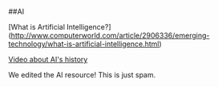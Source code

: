 ##AI

[What is Artificial Intelligence?] (http://www.computerworld.com/article/2906336/emerging-technology/what-is-artificial-intelligence.html)

[Video about AI's history](http://a16z.com/2016/06/10/ai-deep-learning-machines/)


We edited the AI resource! This is just spam.